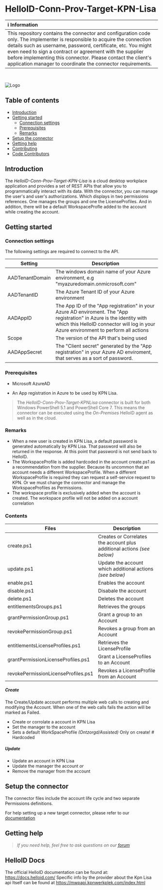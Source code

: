 # HelloID-Conn-Prov-Target-KPN-Lisa

| :information_source: Information |
|:---------------------------|
| This repository contains the connector and configuration code only. The implementer is responsible to acquire the connection details such as username, password, certificate, etc. You might even need to sign a contract or agreement with the supplier before implementing this connector. Please contact the client's application manager to coordinate the connector requirements.       |

<br />

![Logo](https://static.kpn.com/images/logo/logo.svg)

## Table of contents

- [Introduction](#Introduction)
- [Getting started](#Getting-started)
  + [Connection settings](#Connection-settings)
  + [Prerequisites](#Prerequisites)
  + [Remarks](#Remarks)
- [Setup the connector](Setup-The-Connector)
- [Getting help](Getting-help)
- [Contributing](Contributing)
- [Code Contributors](Code-Contributors)

## Introduction

The _HelloID-Conn-Prov-Target-KPN-Lisa_ is a cloud desktop workplace application and provides a set of REST APIs that allow you to programmatically interact with its data. With the connector, you can manage the user's and user's authorizations. Which displays in two permissions references. One manages the groups and one the LicenseProfiles. And in addition, there will be a default WorkspaceProfle added to the account while creating the account.

## Getting started

### Connection settings

The following settings are required to connect to the API.

| Setting     | Description |
| ------------ | ----------- |
| AADTenantDomain          | The windows domain name of your Azure environment, e.g  "myazuredomain.onmicrosoft.com"                   |
| AADTenantID      | The Azure Tenant ID of your Azure environment                  |
| AADAppID               |     The App ID of the "App registration" in your Azure AD enviroment. The "App registration" in Azure is the identity with which this HelloID connector will log in your Azure environment to perform all actions |
| Scope               |     The version of the API that's being used |
| AADAppSecret               |     The "Client secret" generated by the "App registration" in your Azure AD enviroment, that serves as a sort of password.

### Prerequisites

- Microsoft AzureAD

- An App registration in Azure to be used by KPN Lisa.

> The _HelloID-Conn-Prov-Target-KPNLisa_ connector is built for both Windows PowerShell 5.1 and PowerShell Core 7. This means the connector can be executed using the _On-Premises_ HelloID agent as well as in the cloud.

### Remarks

- When a new user is created in KPN Lisa, a default password is generated automatically by KPN Lisa. That password will also be returned in the response. At this point that password is not send back to HelloID.
- The WorkspaceProfile is added hardcoded in the account create.ps1 as a recommendation from the supplier. Because its uncommon that an account needs a different WorkspaceProfile. When a different WorkspaceProfile is required they can request a self-service request to KPN. Or we must change the connector and manage the WorkspaceProfiles as Permissions.
- The workspace profile is exclusively added when the account is created. The workspace profile will not be added on a account correlation

### Contents

| Files       | Description                                |
| ----------- | ------------------------------------------ |
| create.ps1                    | Creates or Correlates the account plus additional actions _(see below)_|
| update.ps1                    | Update the account which additional actions _(see below)_   |
| enable.ps1                    | Enables the account      |
| disable.ps1                   | Disabale the account     |
| delete.ps1                    | Deletes the account      |
| entitlementsGroups.ps1        | Retrieves the groups                                      |
| grantPermissionGroup.ps1      | Grant a group to an Account    |
| revokePermissionGroup.ps1     | Revokes a group from an Account     |
| entitlementsLicenseProfiles.ps1     | Retrieves the LicenseProfile        |
| grantPermissionLicenseProfiles.ps1  | Grant a LicenseProfiles  to an Account    |
| revokePermissionLicenseProfiles.ps1 | Revokes a LicenseProfile  from an Account   |

##### Create

  The Create/Update account performs multiple web calls to creating and modifying the Account. When one of the web calls fails the action will be marked as Failed.

  - Create or corrolate a account in KPN Lisa
  - Set the manager to the account
  - Sets a default WorkSpaceProfile _(Ontzorgd/Assisted)_ Only on create!   # Hardcoded


##### Update
  - Update an account in KPN Lisa
  - Update the manager the account _or_
  - Remove the manager from the account

## Setup the connector

The connector files include the account life cycle and two separate Permissions definitions.

For help setting up a new target connector, please refer to our [documentation](https://docs.helloid.com/hc/en-us/articles/360012388639-How-to-add-a-target-system)

## Getting help

> _If you need help, feel free to ask questions on our [forum](https://forum.helloid.com)_

## HelloID Docs

The official HelloID documentation can be found at: https://docs.helloid.com/
Specific info by the provider about the Kpn Lisa api Itself can be found at  https://mwpapi.kpnwerkplek.com/index.html

